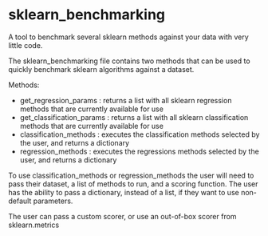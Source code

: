 # sklearn_benchmarking
A tool to benchmark several sklearn methods against your data with very little code.

The sklearn_benchmarking file contains two methods that can be used to quickly benchmark sklearn algorithms against a dataset.

Methods:
- get_regression_params : returns a list with all sklearn regression methods that are currently available for use 
- get_classification_params : returns a list with all sklearn classification methods that are currently available for use 
- classification_methods : executes the classification methods selected by the user, and returns a dictionary
- regression_methods : executes the regressions methods selected by the user, and returns a dictionary

To use classification_methods or regression_methods the user will need to pass their dataset, a list of methods to run, and a scoring function. The user has the ability to pass a dictionary, instead of a list, if they want to use non-default parameters. 

The user can pass a custom scorer, or use an out-of-box scorer from sklearn.metrics
